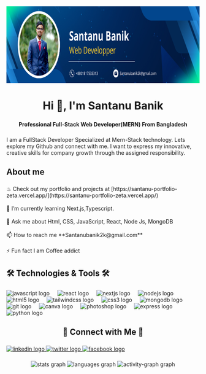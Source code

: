 <div align="center">
  <img height="200" src="https://raw.githubusercontent.com/SantanuBanik-Phy/santanubanik-phy/refs/heads/main/Blue%20Modern%20Professional%20Financial%20Consultant%20LinkedIn%20Banner%20.png"  />
</div>

###

<h1 align="center">Hi 👋, I'm Santanu Banik</h1>

###

<h4 align="center">Professional Full-Stack Web Developer(MERN) From Bangladesh</h4>

###

<p align="left">I am a FullStack Developer Specialized at Mern-Stack technology.  Lets explore my Github and connect with me. I want to express my innovative, creative skills for company growth through the assigned responsibility.</p>

###

<h2 align="left">About me</h2>

###

<p align="left">♨ Check out my portfolio and projects at [https://santanu-portfolio-zeta.vercel.app/](https://santanu-portfolio-zeta.vercel.app/)<br><br>🌱 I’m currently learning Next.js,Typescript.<br><br>💬 Ask me about Html, CSS, JavaScript, React, Node Js, MongoDB<br><br>📫 How to reach me **Santanubanik2k@gmail.com**<br><br>⚡ Fun fact I am Coffee addict</p>

###

<h2 align="left">🛠️ Technologies & Tools 🛠️</h2>

###

<div align="left">
  <img src="https://cdn.jsdelivr.net/gh/devicons/devicon/icons/javascript/javascript-original.svg" height="40" alt="javascript logo"  />
  <img width="12" />
  <img src="https://cdn.jsdelivr.net/gh/devicons/devicon/icons/react/react-original.svg" height="40" alt="react logo"  />
  <img width="12" />
  <img src="https://cdn.jsdelivr.net/gh/devicons/devicon/icons/nextjs/nextjs-original.svg" height="40" alt="nextjs logo"  />
  <img width="12" />
  <img src="https://cdn.jsdelivr.net/gh/devicons/devicon/icons/nodejs/nodejs-original.svg" height="40" alt="nodejs logo"  />
  <img width="12" />
  <img src="https://cdn.jsdelivr.net/gh/devicons/devicon/icons/html5/html5-original.svg" height="40" alt="html5 logo"  />
  <img width="12" />
  <img src="https://cdn.jsdelivr.net/gh/devicons/devicon/icons/tailwindcss/tailwindcss-original-wordmark.svg" height="40" alt="tailwindcss logo"  />
  <img width="12" />
  <img src="https://cdn.jsdelivr.net/gh/devicons/devicon/icons/css3/css3-original.svg" height="40" alt="css3 logo"  />
  <img width="12" />
  <img src="https://cdn.jsdelivr.net/gh/devicons/devicon/icons/mongodb/mongodb-original.svg" height="40" alt="mongodb logo"  />
  <img width="12" />
  <img src="https://cdn.jsdelivr.net/gh/devicons/devicon/icons/git/git-original.svg" height="40" alt="git logo"  />
  <img width="12" />
  <img src="https://cdn.jsdelivr.net/gh/devicons/devicon/icons/canva/canva-original.svg" height="40" alt="canva logo"  />
  <img width="12" />
  <img src="https://cdn.jsdelivr.net/gh/devicons/devicon/icons/photoshop/photoshop-plain.svg" height="40" alt="photoshop logo"  />
  <img width="12" />
  <img src="https://cdn.jsdelivr.net/gh/devicons/devicon/icons/express/express-original.svg" height="40" alt="express logo"  />
  <img width="12" />
  <img src="https://cdn.jsdelivr.net/gh/devicons/devicon/icons/python/python-original.svg" height="40" alt="python logo"  />
</div>

###

<h2 align="center">🤝 Connect with Me 🤝</h2>

###

<div align="left">
  <a href="https://www.linkedin.com/in/santanu-banik-a208651b2/" target="_blank">
    <img src="https://raw.githubusercontent.com/maurodesouza/profile-readme-generator/master/src/assets/icons/social/linkedin/default.svg" width="52" height="40" alt="linkedin logo"  />
  </a>
  <a href="https://x.com/_Santanu_b?t=zo07O_uFL3syjUkqQKx8qg&s=09" target="_blank">
    <img src="https://raw.githubusercontent.com/maurodesouza/profile-readme-generator/master/src/assets/icons/social/twitter/default.svg" width="52" height="40" alt="twitter logo"  />
  </a>
  <a href="https://www.facebook.com/santanu.banik.779" target="_blank">
    <img src="https://raw.githubusercontent.com/maurodesouza/profile-readme-generator/master/src/assets/icons/social/facebook/default.svg" width="52" height="40" alt="facebook logo"  />
  </a>
</div>

###

<div align="center">
  <img src="https://github-readme-stats.vercel.app/api?username=SantanuBanik-Phy&hide_title=false&hide_rank=false&show_icons=true&include_all_commits=true&count_private=true&disable_animations=false&theme=dracula&locale=en&hide_border=false&order=1" height="150" alt="stats graph"  />
  <img src="https://github-readme-stats.vercel.app/api/top-langs?username=SantanuBanik-Phy&locale=en&hide_title=false&layout=compact&card_width=320&langs_count=5&theme=dracula&hide_border=false&order=2" height="150" alt="languages graph"  />
  <img src="https://github-readme-activity-graph.vercel.app/graph?username=SantanuBanik-Phy&radius=16&theme=react&area=true&order=5" height="300" alt="activity-graph graph"  />
</div>

###

